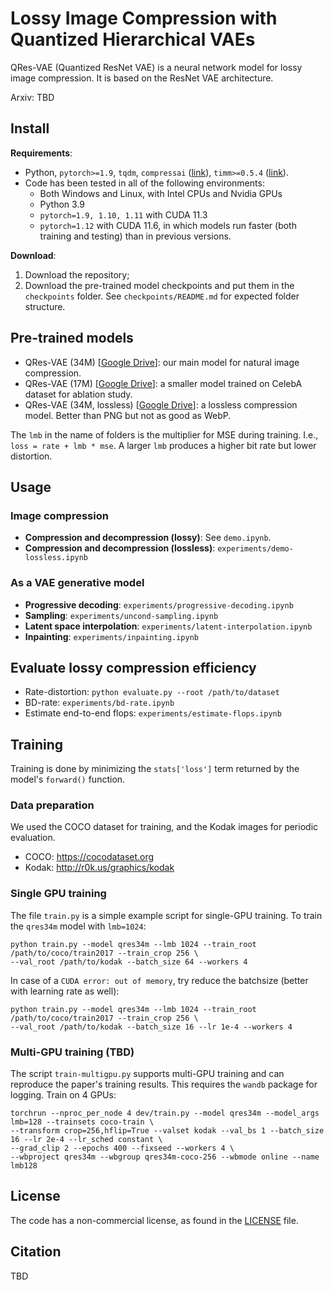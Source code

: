 # Lossy Image Compression with Quantized Hierarchical VAEs
QRes-VAE (Quantized ResNet VAE) is a neural network model for lossy image compression.
It is based on the ResNet VAE architecture.

Arxiv: TBD


## Install
**Requirements**:
- Python, `pytorch>=1.9`, `tqdm`, `compressai` ([link](https://github.com/InterDigitalInc/CompressAI)), `timm>=0.5.4` ([link](https://github.com/rwightman/pytorch-image-models)).
- Code has been tested in all of the following environments:
    - Both Windows and Linux, with Intel CPUs and Nvidia GPUs
    - Python 3.9
    - `pytorch=1.9, 1.10, 1.11` with CUDA 11.3
    - `pytorch=1.12` with CUDA 11.6, in which models run faster (both training and testing) than in previous versions.


**Download**:
1. Download the repository;
2. Download the pre-trained model checkpoints and put them in the `checkpoints` folder. See `checkpoints/README.md` for expected folder structure.


## Pre-trained models
- QRes-VAE (34M) [[Google Drive](https://drive.google.com/file/d/1qBJ306VgSbwo7eWWxqYnQI0bRhY0l-7R/view?usp=sharing)]: our main model for natural image compression.
- QRes-VAE (17M) [[Google Drive](https://drive.google.com/file/d/1p8GpOxfb5r0Hoe_eCfUx3JLq8AmtD5AW/view?usp=sharing)]: a smaller model trained on CelebA dataset for ablation study.
- QRes-VAE (34M, lossless) [[Google Drive](https://drive.google.com/file/d/1YNQTHqkSgVAaKnHf4eC6q3FR8Lh3lzDC/view?usp=sharing)]: a lossless compression model. Better than PNG but not as good as WebP.

The `lmb` in the name of folders is the multiplier for MSE during training. I.e., `loss = rate + lmb * mse`.
A larger `lmb` produces a higher bit rate but lower distortion.


## Usage
### Image compression
- **Compression and decompression (lossy)**: See `demo.ipynb`.
- **Compression and decompression (lossless)**: `experiments/demo-lossless.ipynb`
### As a VAE generative model
- **Progressive decoding**: `experiments/progressive-decoding.ipynb`
- **Sampling**: `experiments/uncond-sampling.ipynb`
- **Latent space interpolation**: `experiments/latent-interpolation.ipynb`
- **Inpainting**: `experiments/inpainting.ipynb`


## Evaluate lossy compression efficiency
- Rate-distortion: `python evaluate.py --root /path/to/dataset`
- BD-rate: `experiments/bd-rate.ipynb`
- Estimate end-to-end flops: `experiments/estimate-flops.ipynb`


## Training
Training is done by minimizing the `stats['loss']` term returned by the model's `forward()` function.

### Data preparation
We used the COCO dataset for training, and the Kodak images for periodic evaluation.
- COCO: https://cocodataset.org
- Kodak: http://r0k.us/graphics/kodak

### Single GPU training
The file `train.py` is a simple example script for single-GPU training.
To train the `qres34m` model with `lmb=1024`:
```
python train.py --model qres34m --lmb 1024 --train_root /path/to/coco/train2017 --train_crop 256 \
--val_root /path/to/kodak --batch_size 64 --workers 4
```
In case of a `CUDA error: out of memory`, try reduce the batchsize (better with learning rate as well):
```
python train.py --model qres34m --lmb 1024 --train_root /path/to/coco/train2017 --train_crop 256 \
--val_root /path/to/kodak --batch_size 16 --lr 1e-4 --workers 4
```

### Multi-GPU training (TBD)
The script `train-multigpu.py` supports multi-GPU training and can reproduce the paper's training results.
This requires the `wandb` package for logging.
Train on 4 GPUs:
```
torchrun --nproc_per_node 4 dev/train.py --model qres34m --model_args lmb=128 --trainsets coco-train \
--transform crop=256,hflip=True --valset kodak --val_bs 1 --batch_size 16 --lr 2e-4 --lr_sched constant \
--grad_clip 2 --epochs 400 --fixseed --workers 4 \
--wbproject qres34m --wbgroup qres34m-coco-256 --wbmode online --name lmb128
```


## License
The code has a non-commercial license, as found in the [LICENSE](https://github.com/duanzhiihao/qres-vae/blob/main/LICENSE) file.


## Citation
TBD
